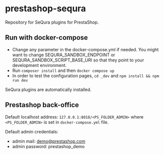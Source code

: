# prestashop-sequra

Repository for SeQura plugins for PrestaShop.

## Run with docker-compose

- Change any parameter in the docker-compose.yml if needed. You might want to change SEQURA_SANDBOX_ENDPOINT or SEQURA_SANDBOX_SCRIPT_BASE_URI so that they point to your development environment.
- Run `composer install` and then `docker compose up`
- In order to test the configuration pages, `cd _dev` and `npm install && npm run dev`

SeQura plugins are automatically installed.

## Prestashop back-office

Default localhost address: `127.0.0.1:8010/<PS_FOLDER_ADMIN>` where `<PS_FOLDER_ADMIN>` is set in `docker-compose.yml` file.

Default admin credentials:

- admin mail: demo@prestashop.com
- admin password: prestashop_demo

